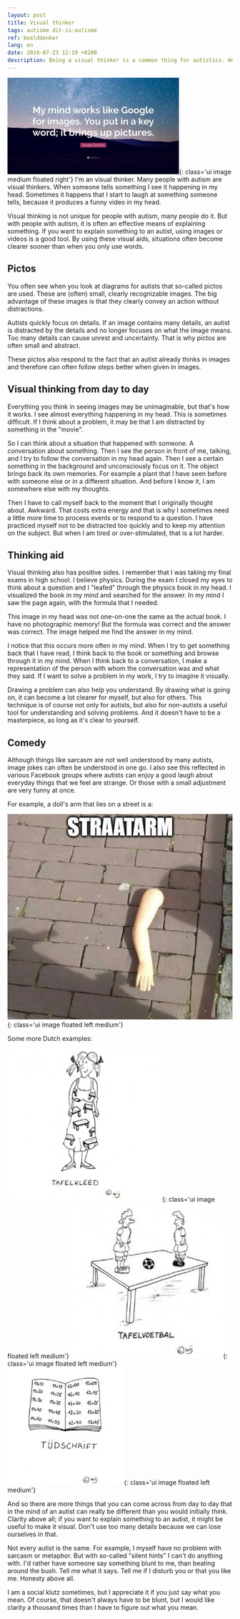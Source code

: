 ```yaml
---
layout: post
title: Visual thinker
tags: autisme dit-is-autisme
ref: beelddenker
lang: en
date: 2019-07-23 12:19 +0200
description: Being a visual thinker is a common thing for autistics. How is it to think in such a way?
---
```

![My mind is like Goole Images](/assets/img/googleimages.jpg){: class='ui image medium floated right'}
I'm an visual thinker. Many people with autism are visual thinkers. When someone tells something I see it happening in my head. Sometimes it happens that I start to laugh at something someone tells, because it produces a funny video in my head.

Visual thinking is not unique for people with autism, many people do it. But with people with autism, it is often an effective means of explaining something. If you want to explain something to an autist, using images or videos is a good tool. By using these visual aids, situations often become clearer sooner than when you only use words.

## Pictos
You often see when you look at diagrams for autists that so-called pictos are used. These are (often) small, clearly recognizable images. The big advantage of these images is that they clearly convey an action without distractions.

Autists quickly focus on details. If an image contains many details, an autist is distracted by the details and no longer focuses on what the image means. Too many details can cause unrest and uncertainty. That is why pictos are often small and abstract.

These pictos also respond to the fact that an autist already thinks in images and therefore can often follow steps better when given in images.

## Visual thinking from day to day
Everything you think in seeing images may be unimaginable, but that's how it works. I see almost everything happening in my head. This is sometimes difficult. If I think about a problem, it may be that I am distracted by something in the "movie".

So I can think about a situation that happened with someone. A conversation about something. Then I see the person in front of me, talking, and I try to follow the conversation in my head again. Then I see a certain something in the background and unconsciously focus on it. The object brings back its own memories. For example a plant that I have seen before with someone else or in a different situation. And before I know it, I am somewhere else with my thoughts.

Then I have to call myself back to the moment that I originally thought about. Awkward. That costs extra energy and that is why I sometimes need a little more time to process events or to respond to a question. I have practiced myself not to be distracted too quickly and to keep my attention on the subject. But when I am tired or over-stimulated, that is a lot harder.

## Thinking aid
Visual thinking also has positive sides. I remember that I was taking my final exams in high school. I believe physics. During the exam I closed my eyes to think about a question and I "leafed" through the physics book in my head. I visualized the book in my mind and searched for the answer. In my mind I saw the page again, with the formula that I needed.

This image in my head was not one-on-one the same as the actual book. I have no photographic memory! But the formula was correct and the answer was correct. The image helped me find the answer in my mind.

I notice that this occurs more often in my mind. When I try to get something back that I have read, I think back to the book or something and browse through it in my mind. When I think back to a conversation, I make a representation of the person with whom the conversation was and what they said. If I want to solve a problem in my work, I try to imagine it visually.

Drawing a problem can also help you understand. By drawing what is going on, it can become a lot clearer for myself, but also for others. This technique is of course not only for autists, but also for non-autists a useful tool for understanding and solving problems. And it doesn't have to be a masterpiece, as long as it's clear to yourself.

## Comedy
Although things like sarcasm are not well understood by many autists, image jokes can often be understood in one go. I also see this reflected in various Facebook groups where autists can enjoy a good laugh about everyday things that we feel are strange. Or those with a small adjustment are very funny at once.

For example, a doll's arm that lies on a street is a:

![Straatarm](/assets/img/straatarm.jpg){: class='ui image floated left medium'}
<div class="ui clearing divider"></div>
Some more Dutch examples:

![Tafelkleed](/assets/img/cartoon_autisme_03-390x390.jpg){: class='ui image floated left medium'}
![Tafelvoetbal](/assets/img/cartoon_autisme_07-390x390.jpg){: class='ui image floated left medium'}
![Tijdschrift](/assets/img/cartoon_autisme_09.jpg){: class='ui image floated left medium'}
<div class="ui clearing divider"></div>
And so there are more things that you can come across from day to day that in the mind of an autist can really be different than you would initially think.
Clarity above all; if you want to explain something to an autist, it might be useful to make it visual. Don't use too many details because we can lose ourselves in that.

Not every autist is the same. For example, I myself have no problem with sarcasm or metaphor. But with so-called "silent hints" I can't do anything with. I'd rather have someone say something blunt to me, than beating around the bush. Tell me what it says. Tell me if I disturb you or that you like me. Honesty above all.

I am a social klutz sometimes, but I appreciate it if you just say what you mean. Of course, that doesn't always have to be blunt, but I would like clarity a thousand times than I have to figure out what you mean.
